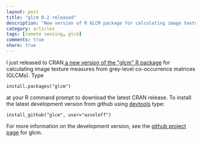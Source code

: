 ```yaml
---
layout: post
title: "glcm 0.2 released"
description: "New version of R GLCM package for calculating image textures from grey-level co-occurrence matrices (GLCM)"
category: articles
tags: [remote sensing, glcm]
comments: true
share: true
---
```


I just released to CRAN<a href="http://cran.r-project.org/web/packages/glcm"> a 
new version of the "glcm" R package</a> for calculating image texture measures 
from grey-level co-occurrence matrices (GLCMs). Type

    install.packages("glcm")

at your R command prompt to download the latest CRAN release. To install the 
latest development version from github using 
[devtools](http://cran.r-project.org/web/packages/devtools/index.html) type:

    install_github("glcm", user="azvoleff")

For more information on the development version, see the [github project 
page](http://github.com/azvoleff/glcm) for glcm.

